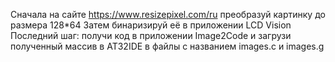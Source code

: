 Сначала на сайте https://www.resizepixel.com/ru преобразуй картинку до размера 128*64
Затем бинаризируй её в приложении LCD Vision
Последний шаг: получи код в приложении Image2Code и загрузи полученный массив в AT32IDE в файлы с названием images.c и images.g
